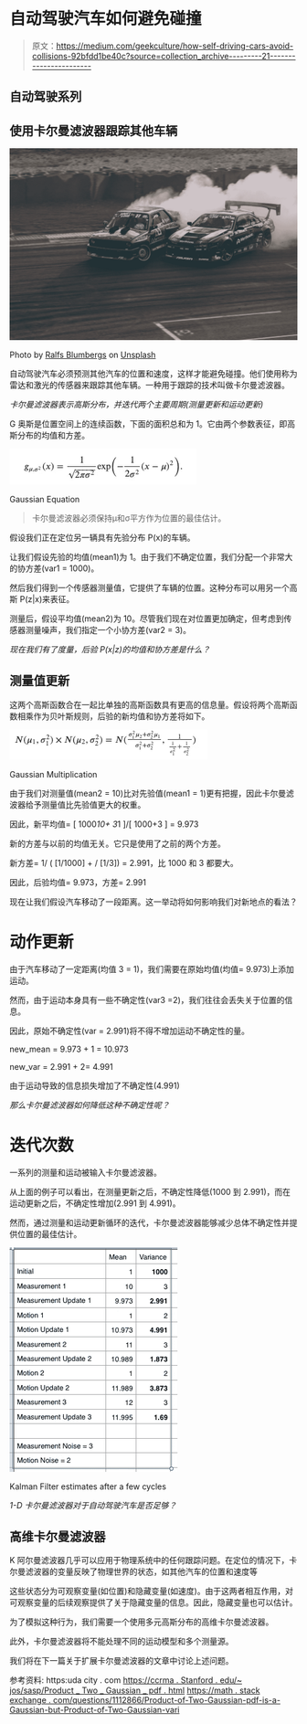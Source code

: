 # 自动驾驶汽车如何避免碰撞

> 原文：<https://medium.com/geekculture/how-self-driving-cars-avoid-collisions-92bfdd1be40c?source=collection_archive---------21----------------------->

## 自动驾驶系列

## 使用卡尔曼滤波器跟踪其他车辆

![](img/835984bcfebdae602a8059645cad7370.png)

Photo by [Ralfs Blumbergs](https://unsplash.com/@rblumbergs?utm_source=medium&utm_medium=referral) on [Unsplash](https://unsplash.com?utm_source=medium&utm_medium=referral)

自动驾驶汽车必须预测其他汽车的位置和速度，这样才能避免碰撞。他们使用称为雷达和激光的传感器来跟踪其他车辆。一种用于跟踪的技术叫做卡尔曼滤波器。

*卡尔曼滤波器表示高斯分布，并迭代两个主要周期(测量更新和运动更新)*

G 奥斯是位置空间上的连续函数，下面的面积总和为 1。它由两个参数表征，即高斯分布的均值和方差。

![](img/82553436afc786c8d478027072c1d183.png)

Gaussian Equation

> 卡尔曼滤波器必须保持μ和σ平方作为位置的最佳估计。

假设我们正在定位另一辆具有先验分布 P(x)的车辆。

让我们假设先验的均值(mean1)为 1。由于我们不确定位置，我们分配一个非常大的协方差(var1 = 1000)。

然后我们得到一个传感器测量值，它提供了车辆的位置。这种分布可以用另一个高斯 P(z|x)来表征。

测量后，假设平均值(mean2)为 10。尽管我们现在对位置更加确定，但考虑到传感器测量噪声，我们指定一个小协方差(var2 = 3)。

*现在我们有了度量，后验 P(x|z)的均值和协方差是什么？*

## 测量值更新

这两个高斯函数合在一起比单独的高斯函数具有更高的信息量。假设将两个高斯函数相乘作为贝叶斯规则，后验的新均值和协方差将如下。

![](img/12eeb0738a8e94c287166e1ddbc0d8d3.png)

Gaussian Multiplication

由于我们对测量值(mean2 = 10)比对先验值(mean1 = 1)更有把握，因此卡尔曼滤波器给予测量值比先验值更大的权重。

因此，新平均值= [ 1000*10+ 3*1 ]/[ 1000+3 ] = 9.973

新的方差与以前的均值无关。它只是使用了之前的两个方差。

新方差= 1/ ( [1/1000] + / [1/3]) = 2.991，比 1000 和 3 都要大。

因此，后验均值= 9.973，方差= 2.991

现在让我们假设汽车移动了一段距离。这一举动将如何影响我们对新地点的看法？

# 动作更新

由于汽车移动了一定距离(均值 3 = 1)，我们需要在原始均值(均值= 9.973)上添加运动。

然而，由于运动本身具有一些不确定性(var3 =2)，我们往往会丢失关于位置的信息。

因此，原始不确定性(var = 2.991)将不得不增加运动不确定性的量。

new_mean = 9.973 + 1 = 10.973

new_var = 2.991 + 2= 4.991

由于运动导致的信息损失增加了不确定性(4.991)

*那么卡尔曼滤波器如何降低这种不确定性呢？*

# 迭代次数

一系列的测量和运动被输入卡尔曼滤波器。

从上面的例子可以看出，在测量更新之后，不确定性降低(1000 到 2.991)，而在运动更新之后，不确定性增加(2.991 到 4.991)。

然而，通过测量和运动更新循环的迭代，卡尔曼滤波器能够减少总体不确定性并提供位置的最佳估计。

![](img/1ea5dddff676853b4d914038c719703b.png)

Kalman Filter estimates after a few cycles

*1-D 卡尔曼滤波器对于自动驾驶汽车是否足够？*

## 高维卡尔曼滤波器

K 阿尔曼滤波器几乎可以应用于物理系统中的任何跟踪问题。在定位的情况下，卡尔曼滤波器的变量反映了物理世界的状态，如其他汽车的位置和速度等

这些状态分为可观察变量(如位置)和隐藏变量(如速度)。由于这两者相互作用，对可观察变量的后续观察提供了关于隐藏变量的信息。因此，隐藏变量也可以估计。

为了模拟这种行为，我们需要一个使用多元高斯分布的高维卡尔曼滤波器。

此外，卡尔曼滤波器将不能处理不同的运动模型和多个测量源。

我们将在下一篇关于扩展卡尔曼滤波器的文章中讨论上述问题。

参考资料:
https:uda city . com
[https://ccrma . Stanford . edu/~ jos/sasp/Product _ Two _ Gaussian _ pdf . html](https://ccrma.stanford.edu/~jos/sasp/Product_Two_Gaussian_PDFs.html)
[https://math . stack exchange . com/questions/1112866/Product-of-Two-Gaussian-pdf-is-a-Gaussian-but-Product-of-Two-Gaussian-vari](https://math.stackexchange.com/questions/1112866/product-of-two-gaussian-pdfs-is-a-gaussian-pdf-but-product-of-two-gaussian-vari)